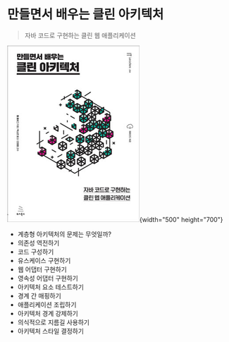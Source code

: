 # 만들면서 배우는 클린 아키텍처
> 자바 코드로 구현하는 클린 웹 애플리케이션

![cover](assets/cover.jpg){width="500" height="700"}

* 계층형 아키텍처의 문제는 무엇일까?
* 의존성 역전하기
* 코드 구성하기
* 유스케이스 구현하기
* 웹 어댑터 구현하기
* 영속성 어댑터 구현하기
* 아키텍처 요소 테스트하기
* 경계 간 매핑하기
* 애플리케이션 조립하기
* 아키텍처 경계 강제하기
* 의식적으로 지름길 사용하기
* 아키텍처 스타일 결정하기
